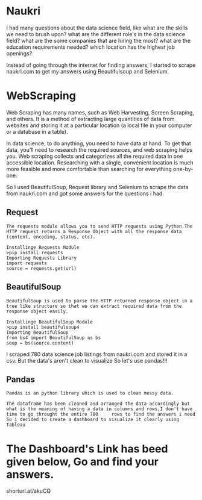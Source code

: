 # Naukri
I had many questions about the data science field, like 
  what are the skills we need to brush upon? 
  what are the different role's in the data science field?
  what are the some companies that are hiring the most?
  what are the education requirements needed?
  which location has the highest job openings?
  
  Instead of going through the internet for finding answers, I started to scrape naukri.com to get my answers using Beautifulsoup and Selenium.
  
# WebScraping
Web Scraping has many names, such as Web Harvesting, Screen Scraping, and others. It is a method of extracting large quantities of data from websites and storing it at a particular location (a local file in your computer or a database in a table).

In data science, to do anything, you need to have data at hand. To get that data, you’ll need to research the required sources, and web scraping helps you. Web scraping collects and categorizes all the required data in one accessible location. Researching with a single, convenient location is much more feasible and more comfortable than searching for everything one-by-one.

So I used BeautifulSoup, Request library and Selenium to scrape the data from naukri.com and got some answers for the questions i had.

  ## Request
    The requests module allows you to send HTTP requests using Python.The HTTP request returns a Response Object with all the response data (content, encoding, status, etc).

    Installinge Requests Module
    >pip install requests
    Importing Requests Library
    import requests
    source = requests.get(url)
    
 ## BeautifulSoup
    BeautifulSoup is used to parse the HTTP returned response object in a tree like structure so that we can extract required data from the response object easily.

    Installinge BeautifulSoup Module
    >pip install beautifulsoup4
    Importing BeautifulSoup
    from bs4 import BeautifulSoup as bs
    soup = bs(source.content)
    
I scraped 780 data science job listings from naukri.com and stored it in a csv. But the data's aren't clean to visualize So let's use pandas!!!

## Pandas
    Pandas is an python library which is used to clean messy data.
    
    The dataframe has been cleaned and arranged the data accordingly but what is the meaning of having a data in columns and rows,I don't have time to go throught the entire 780     rows to find the answers i need So i decided to create a dashboard to visualize it clearly using Tableau
    
    
# The Dashboard's Link has beed given below, Go and find your answers.

shorturl.at/akuCQ    
    
    
    
